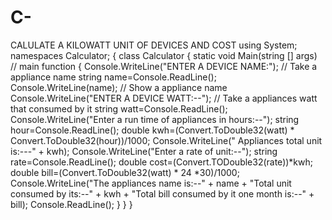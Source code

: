 # C-
CALULATE A KILOWATT UNIT OF DEVICES AND COST 
using System;
namespaces Calculator;
{
class Calculator 
{ 
static void Main(string [] args) // main function
{
Console.WriteLine("ENTER A DEVICE NAME:"); // Take a appliance name
string name=Console.ReadLine();
Console.WriteLine(name); // Show a appliance name
Console.WriteLine("ENTER A DEVICE WATT:--"); // Take a appliances watt that consumed by it
string watt=Console.ReadLine();
Console.WriteLine("Enter a run time of appliances in hours:--");
string hour=Console.ReadLine();
double kwh=(Convert.ToDouble32(watt) * Convert.ToDouble32(hour))/1000;
Console.WriteLine(" Appliances total unit is:---" + kwh);
Console.WriteLine("Enter a rate of unit:--");
string rate=Console.ReadLine();
double cost=(Convert.TODouble32(rate))*kwh;
double bill=(Convert.ToDouble32(watt) * 24 *30)/1000;
Console.WriteLine("The appliances name is:--" + name + "Total unit consumed by its:--" + kwh + "Total bill consumed by it one month is:--" + bill);
Console.ReadLine();
}
}
}

